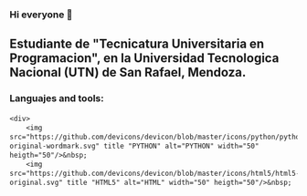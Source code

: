 ### Hi everyone 👋

## Estudiante de "Tecnicatura Universitaria en Programacion", en la Universidad Tecnologica Nacional (UTN) de San Rafael, Mendoza.

<div align="left">
    <h3> Languajes and tools: </h3>
    
    <div>
        <img src="https://github.com/devicons/devicon/blob/master/icons/python/python-original-wordmark.svg" title "PYTHON" alt="PYTHON" width="50" heigth="50"/>&nbsp;
        <img src="https://github.com/devicons/devicon/blob/master/icons/html5/html5-original.svg" title "HTML5" alt="HTML" width="50" heigth="50"/>&nbsp;
